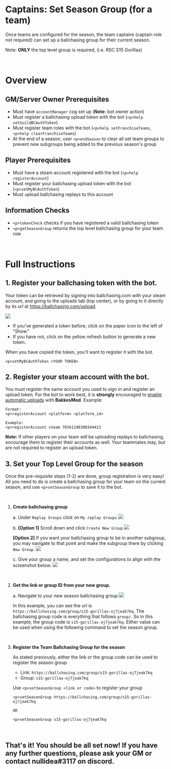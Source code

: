 # Captains: Set Season Group (for a team)

Once teams are configured for the season, the team captains (captain role not required) can set up a ballchasing group for their current season.

Note: **ONLY** the top level group is required, (i.e. RSC S15 Gorillas)

<br>

# Overview

## GM/Server Owner Prerequisites
- Must have `accountManager` cog set up (**Note:** bot owner action)
- Must register a ballchasing upload token with the bot (`<p>help setGuildBCAuthToken`)
- Must register team roles with the bot (`<p>help setFranchiseTeams`, `<p>help clearFranchiseTeams`)
- At the end of a season, user `<p>endSeason` to clear all set team groups to prevent new subgroups being added to the previous season's group

## Player Prerequisites
- Must have a steam account registered with the bot (`<p>help registerAccount`)
- Must register your ballchasing upload token with the bot (`<p>setMyBCAuthToken`)
- Must upload ballchasing replays to this account

## Information Checks
- `<p>tokenCheck` checks if you have registered a valid ballchasing token
- `<p>getSeasonGroup` returns the top level ballchasing group for your team role

<br>

# Full Instructions

## 1. Register your ballchasing token with the bot.

Your token can be retrieved by signing into ballchasing.com with your steam account, and going to the uploads tab (top center), or by going to it directly by its url at https://ballchasing.com/upload.

![](https://media.discordapp.net/attachments/741758967260250213/1019695110826504242/unknown.png?width=2251&height=553)

- If you've generated a token before, click on the paper icon to the left of "Show."
- If you have not, click on the yellow refresh button to generate a new token.

When you have copied the token, you'll want to register it with the bot.

```
<p>setMyBCAuthToken <YOUR TOKEN>
```

## 2. Register your steam account with the bot.
You must register the same account you used to sign in and register an upload token. For the bot to work best, it is **strongly** encouraged to [enable automatic uploads](https://ballchasing.com/doc/faq#upload) with **BakkesMod**. Example:
        
    Format:
    <p>registerAccount <platform> <platform_id>

    Example:
    <p>registerAccount steam 76561198380344413

**Note:** If other players on your team will be uploading replays to ballchasing, encourage them to register their accounts as well. Your teammates may, but are not required to register an upload token.

## 3. Set your Top Level Group for the season

Once the pre-requisite steps (1-2) are done, group registration is very easy! All you need to do is create a ballchasing group for your team on the current season, and use `<p>setSeasonGroup` to save it to the bot.

<br>

1. **Create ballchasing group**

    a. Under `Replay Groups` click on `My replay Groups`
    ![](https://cdn.discordapp.com/attachments/741758967260250213/1019698623174422628/unknown.png)

    b. **[Option 1]** Scroll down and click `Create New Group`
    ![](https://cdn.discordapp.com/attachments/741758967260250213/1019699256958918708/unknown.png)

    **[Option 2]** If you want your ballchasing group to be in another subgroup, you may navigate to that point and make the subgroup there by clicking `New Group`.
    ![](https://media.discordapp.net/attachments/741758967260250213/1019700329207574729/unknown.png)

    c. Give your group a name, and set the configurations to align with the screenshot below:
    ![](https://cdn.discordapp.com/attachments/741758967260250213/1019699889791316118/unknown.png)

<br>

2. **Get the link or group ID from your new group.**

    a. Navigate to your new season ballchasing group
    ![](https://cdn.discordapp.com/attachments/741758967260250213/1019701372314198067/unknown.png)

    In this example, you can see the url is `https://ballchasing.com/group/s15-gorillas-oj7jeak7kq`. The ballchasing group code is everything that follows `group/`. So in this example, the group code is `s15-gorillas-oj7jeak7kq`. Either value can be used when using the following command to set the season group.

<br>

3. **Register the Team Ballchasing Group for the season**

    As stated previously, either the link or the group code can be used to register the season group

    - Link: `https://ballchasing.com/group/s15-gorillas-oj7jeak7kq`
    - Group: `s15-gorillas-oj7jeak7kq`

    Use `<p>setSeasonGroup <link or code>` to register your group

    ```
    <p>setSeasonGroup https://ballchasing.com/group/s15-gorillas-oj7jeak7kq

    OR

    <p>setSeasonGroup s15-gorillas-oj7jeak7kq
    ```

<br>

## That's it! You should be all set now! If you have any further questions, please ask your GM or contact nullidea#3117 on discord.

